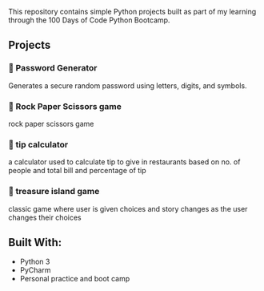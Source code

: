 This repository contains simple Python projects built as part of my learning through the 100 Days of Code Python Bootcamp.

## Projects

### 🔹 Password Generator
Generates a secure random password using letters, digits, and symbols.

### 🔹 Rock Paper Scissors game
rock paper scissors game

### 🔹 tip calculator
a calculator used to calculate tip to give in restaurants based on no. of people and total bill and percentage of tip

### 🔹 treasure island game
classic game where user is given choices and story changes as the user changes their choices

## Built With:
- Python 3
- PyCharm
- Personal practice and boot camp
